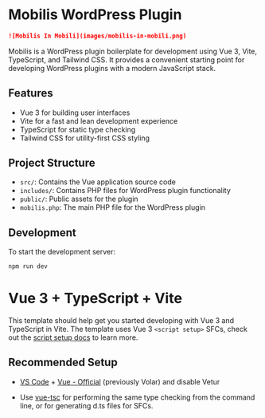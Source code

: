 # Mobilis WordPress Plugin

```markdown
![Mobilis In Mobili](images/mobilis-in-mobili.png)
```

Mobilis is a WordPress plugin boilerplate for development using Vue 3, Vite, TypeScript, and Tailwind CSS. It provides a convenient starting point for developing WordPress plugins with a modern JavaScript stack.

## Features

- Vue 3 for building user interfaces
- Vite for a fast and lean development experience
- TypeScript for static type checking
- Tailwind CSS for utility-first CSS styling

## Project Structure

- `src/`: Contains the Vue application source code
- `includes/`: Contains PHP files for WordPress plugin functionality
- `public/`: Public assets for the plugin
- `mobilis.php`: The main PHP file for the WordPress plugin

## Development

To start the development server:

```sh
npm run dev
```

# Vue 3 + TypeScript + Vite

This template should help get you started developing with Vue 3 and TypeScript in Vite. The template uses Vue 3 `<script setup>` SFCs, check out the [script setup docs](https://v3.vuejs.org/api/sfc-script-setup.html#sfc-script-setup) to learn more.

## Recommended Setup

- [VS Code](https://code.visualstudio.com/) + [Vue - Official](https://marketplace.visualstudio.com/items?itemName=Vue.volar) (previously Volar) and disable Vetur

- Use [vue-tsc](https://github.com/vuejs/language-tools/tree/master/packages/tsc) for performing the same type checking from the command line, or for generating d.ts files for SFCs.
